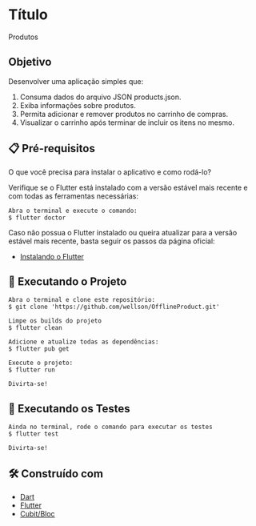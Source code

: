 # Título

Produtos

## Objetivo

Desenvolver uma aplicação simples que:
1. Consuma dados do arquivo JSON products.json.
2. Exiba informações sobre produtos.
3. Permita adicionar e remover produtos no carrinho de compras.
4. Visualizar o carrinho após terminar de incluir os itens no mesmo.

## 📋 Pré-requisitos

O que você precisa para instalar o aplicativo e como rodá-lo?

Verifique se o Flutter está instalado com a versão estável mais recente e com todas as ferramentas necessárias:

```
Abra o terminal e execute o comando:
$ flutter doctor
```

Caso não possua o Flutter instalado ou queira atualizar para a versão estável mais recente, basta seguir os passos da página oficial:

- [Instalando o Flutter](https://docs.flutter.dev/get-started/install)


## 🔧 Executando o Projeto


```
Abra o terminal e clone este repositório:
$ git clone 'https://github.com/wellson/OfflineProduct.git'

Limpe os builds do projeto
$ flutter clean

Adicione e atualize todas as dependências:
$ flutter pub get

Execute o projeto:
$ flutter run

Divirta-se!

```

## 🔧 Executando os Testes


```
Ainda no terminal, rode o comando para executar os testes
$ flutter test

Divirta-se!

```

## 🛠️ Construído com

* [Dart](https://dart.dev) 
* [Flutter](https://flutter.dev) 
* [Cubit/Bloc](https://pub.dev/packages/flutter_bloc) 
